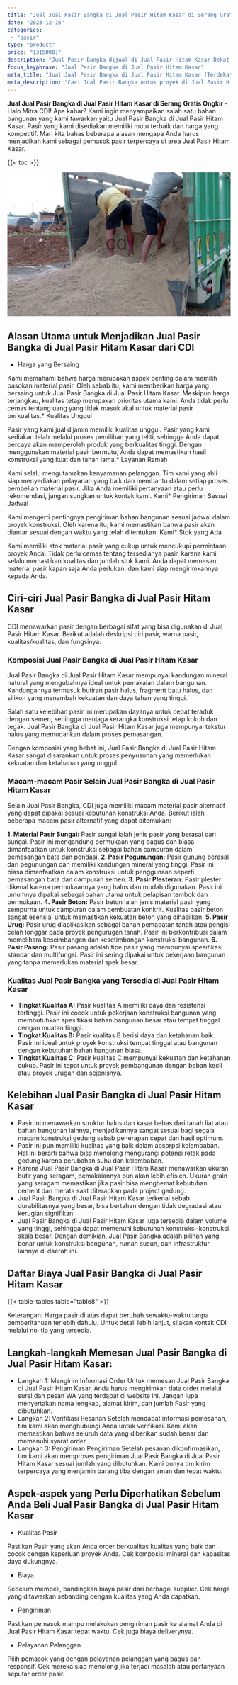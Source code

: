 ```yaml
---
title: "Jual Jual Pasir Bangka di Jual Pasir Hitam Kasar di Serang Gratis Ongkir"
date: "2023-12-16"
categories:
 - "pasir"
type: "product"
price: "[315000]"
description: "Jual Pasir Bangka dijual di Jual Pasir Hitam Kasar Dekat. Jual Pasir Bangka ini sering digunakan dalam proyek konstruksi sebagai bahan campuran yang terpilih dan halus. Hubungi kami untuk informasi lebih lanjut."
focus_keyphrase: "Jual Pasir Bangka di Jual Pasir Hitam Kasar"
meta_title: "Jual Jual Pasir Bangka di Jual Pasir Hitam Kasar [Terdekat] - CDI"
meta_description: "Cari Jual Pasir Bangka untuk proyek di Jual Pasir Hitam Kasar? Kami menawarkan Jual Pasir Bangka berkualitas untuk bahan campuran. Raih penawaran terbaik sekarang."
---
```


**Jual Jual Pasir Bangka di Jual Pasir Hitam Kasar di Serang Gratis Ongkir** - Halo Mitra CDI! Apa kabar? Kami ingin menyampaikan salah satu bahan bangunan yang kami tawarkan yaitu Jual Pasir Bangka di Jual Pasir Hitam Kasar. Pasir yang kami disediakan memiliki mutu terbaik dan harga yang kompetitif. Mari kita bahas beberapa alasan mengapa Anda harus menjadikan kami sebagai pemasok pasir terpercaya di area Jual Pasir Hitam Kasar.

{{< toc >}}

![Jual Jual Pasir Bangka di Jual Pasir Hitam Kasar di Serang Gratis Ongkir](/images/pasir/pasir-bangunan-33.jpg)

## Alasan Utama untuk Menjadikan Jual Pasir Bangka di Jual Pasir Hitam Kasar dari CDI

*   Harga yang Bersaing

Kami memahami bahwa harga merupakan aspek penting dalam memilih pasokan material pasir. Oleh sebab itu, kami memberikan harga yang bersaing untuk Jual Pasir Bangka di Jual Pasir Hitam Kasar. Meskipun harga terjangkau, kualitas tetap merupakan prioritas utama kami. Anda tidak perlu cemas tentang uang yang tidak masuk akal untuk material pasir berkualitas.*   Kualitas Unggul

Pasir yang kami jual dijamin memiliki kualitas unggul. Pasir yang kami sediakan telah melalui proses pemilihan yang teliti, sehingga Anda dapat percaya akan memperoleh produk yang berkualitas tinggi. Dengan menggunakan material pasir bermutu, Anda dapat memastikan hasil konstruksi yang kuat dan tahan lama.*   Layanan Ramah

Kami selalu mengutamakan kenyamanan pelanggan. Tim kami yang ahli siap menyediakan pelayanan yang baik dan membantu dalam setiap proses pembelian material pasir. Jika Anda memiliki pertanyaan atau perlu rekomendasi, jangan sungkan untuk kontak kami. Kami*   Pengiriman Sesuai Jadwal

Kami mengerti pentingnya pengiriman bahan bangunan sesuai jadwal dalam proyek konstruksi. Oleh karena itu, kami memastikan bahwa pasir akan diantar sesuai dengan waktu yang telah ditentukan. Kami*   Stok yang Ada

Kami memiliki stok material pasir yang cukup untuk mencukupi permintaan proyek Anda. Tidak perlu cemas tentang tersedianya pasir, karena kami selalu memastikan kualitas dan jumlah stok kami. Anda dapat memesan material pasir kapan saja Anda perlukan, dan kami siap mengirimkannya kepada Anda. 

## Ciri-ciri Jual Pasir Bangka di Jual Pasir Hitam Kasar

CDI menawarkan pasir dengan berbagai sifat yang bisa digunakan di Jual Pasir Hitam Kasar. Berikut adalah deskripsi ciri pasir, warna pasir, kualitas/kualitas, dan fungsinya:

### Komposisi Jual Pasir Bangka di Jual Pasir Hitam Kasar

Jual Pasir Bangka di Jual Pasir Hitam Kasar mempunyai kandungan mineral natural yang mengubahnya ideal untuk pemakaian dalam bangunan. Kandungannya termasuk butiran pasir halus, fragment batu halus, dan silikon yang menambah kekuatan dan daya tahan yang tinggi.

Salah satu kelebihan pasir ini merupakan dayanya untuk cepat teraduk dengan semen, sehingga menjaga kerangka konstruksi tetap kokoh dan tegak. Jual Pasir Bangka di Jual Pasir Hitam Kasar juga mempunyai tekstur halus yang memudahkan dalam proses pemasangan.

Dengan komposisi yang hebat ini, Jual Pasir Bangka di Jual Pasir Hitam Kasar sangat disarankan untuk proses penyusunan yang memerlukan kekuatan dan ketahanan yang unggul.

### Macam-macam Pasir Selain Jual Pasir Bangka di Jual Pasir Hitam Kasar

Selain Jual Pasir Bangka, CDI juga memiliki macam material pasir alternatif yang dapat dipakai sesuai kebutuhan konstruksi Anda. Berikut ialah beberapa macam pasir alternatif yang dapat ditemukan:

**1\. Material Pasir Sungai:** Pasir sungai ialah jenis pasir yang berasal dari sungai. Pasir ini mengandung permukaan yang bagus dan biasa dimanfaatkan untuk konstruksi sebagai bahan campuran dalam pemasangan bata dan pondasi.
**2\. Pasir Pegunungan:** Pasir gunung berasal dari pegunungan dan memiliki kandungan mineral yang tinggi. Pasir ini biasa dimanfaatkan dalam konstruksi untuk penggunaan seperti pemasangan bata dan campuran semen.
**3\. Pasir Plesteran:** Pasir plester dikenal karena permukaannya yang halus dan mudah digunakan. Pasir ini umumnya dipakai sebagai bahan utama untuk pelapisan tembok dan permukaan.
**4\. Pasir Beton:** Pasir beton ialah jenis material pasir yang sempurna untuk campuran dalam pembuatan konkrit. Kualitas pasir beton sangat esensial untuk memastikan kekuatan beton yang dihasilkan.
**5\. Pasir Urug:** Pasir urug diaplikasikan sebagai bahan pemadatan tanah atau pengisi celah longgar pada proyek pengurugan tanah. Pasir ini berkontribusi dalam memelihara keseimbangan dan kesetimbangan konstruksi bangunan.
**6\. Pasir Pasang:** Pasir pasang adalah tipe pasir yang mempunyai spesifikasi standar dan multifungsi. Pasir ini sering dipakai untuk pekerjaan bangunan yang tanpa memerlukan material spek besar.

### Kualitas Jual Pasir Bangka yang Tersedia di Jual Pasir Hitam Kasar

*   **Tingkat Kualitas A:** Pasir kualitas A memiliki daya dan resistensi tertinggi. Pasir ini cocok untuk pekerjaan konstruksi bangunan yang membutuhkan spesifikasi bahan bangunan besar atau tempat tinggal dengan muatan tinggi.
*   **Tingkat Kualitas B:** Pasir kualitas B berisi daya dan ketahanan baik. Pasir ini ideal untuk proyek konstruksi tempat tinggal atau bangunan dengan kebutuhan bahan bangunan biasa.
*   **Tingkat Kualitas C:** Pasir kualitas C mempunyai kekuatan dan ketahanan cukup. Pasir ini tepat untuk proyek pembangunan dengan beban kecil atau proyek urugan dan sejenisnya.

## Kelebihan Jual Pasir Bangka di Jual Pasir Hitam Kasar

*   Pasir ini menawarkan struktur halus dan kasar bebas dari tanah liat atau bahan bangunan lainnya, menjadikannya sangat sesuai bagi segala macam konstruksi gedung sebab penerapan cepat dan hasil optimum.
*   Pasir ini pun memiliki kualitas yang baik dalam absorpsi kelembaban. Hal ini berarti bahwa bisa menolong mengurangi potensi retak pada gedung karena perubahan suhu dan kelembaban.
*   Karena Jual Pasir Bangka di Jual Pasir Hitam Kasar menawarkan ukuran butir yang seragam, pemakaiannya pun akan lebih efisien. Ukuran grain yang seragam memastikan jika pasir bisa menghemat kebutuhan cement dan merata saat diterapkan pada project gedung.
*   Jual Pasir Bangka di Jual Pasir Hitam Kasar terkenal sebab durabilitasnya yang besar, bisa bertahan dengan tidak degradasi atau kerugian signifikan.
*   Jual Pasir Bangka di Jual Pasir Hitam Kasar juga tersedia dalam volume yang tinggi, sehingga dapat memenuhi kebutuhan konstruksi-konstruksi skala besar. Dengan demikian, Jual Pasir Bangka adalah pilihan yang benar untuk konstruksi bangunan, rumah susun, dan infrastruktur lainnya di daerah ini.

## Daftar Biaya Jual Pasir Bangka di Jual Pasir Hitam Kasar

{{< table-tables table="table8" >}}

Keterangan: Harga pasir di atas dapat berubah sewaktu-waktu tanpa pemberitahuan terlebih dahulu. Untuk detail lebih lanjut, silakan kontak CDI melalui no. tlp yang tersedia.

## Langkah-langkah Memesan Jual Pasir Bangka di Jual Pasir Hitam Kasar:

*   Langkah 1: Mengirim Informasi Order
Untuk memesan Jual Pasir Bangka di Jual Pasir Hitam Kasar, Anda harus mengirimkan data order melalui surel dan pesan WA yang terdapat di website ini. Jangan lupa menyertakan nama lengkap, alamat kirim, dan jumlah Pasir yang dibutuhkan.
*   Langkah 2: Verifikasi Pesanan
Setelah mendapat informasi pemesanan, tim kami akan menghubungi Anda untuk verifikasi. Kami akan memastikan bahwa seluruh data yang diberikan sudah benar dan memenuhi syarat order.
*   Langkah 3: Pengiriman Pengiriman
Setelah pesanan dikonfirmasikan, tim kami akan memproses pengiriman Jual Pasir Bangka di Jual Pasir Hitam Kasar sesuai jumlah yang dibutuhkan. Kami punya tim kirim terpercaya yang menjamin barang tiba dengan aman dan tepat waktu.

## Aspek-aspek yang Perlu Diperhatikan Sebelum Anda Beli Jual Pasir Bangka di Jual Pasir Hitam Kasar

*   Kualitas Pasir

Pastikan Pasir yang akan Anda order berkualitas kualitas yang baik dan cocok dengan keperluan proyek Anda. Cek komposisi mineral dan kapasitas daya dukungnya.
*   Biaya

Sebelum membeli, bandingkan biaya pasir dari berbagai supplier. Cek harga yang ditawarkan sebanding dengan kualitas yang Anda dapatkan.
*   Pengiriman

Pastikan pemasok mampu melakukan pengiriman pasir ke alamat Anda di Jual Pasir Hitam Kasar tepat waktu. Cek juga biaya deliverynya.
*   Pelayanan Pelanggan

Pilih pemasok yang dengan pelayanan pelanggan yang bagus dan responsif. Cek mereka siap menolong jika terjadi masalah atau pertanyaan seputar order pasir.